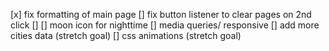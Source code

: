 [x] fix formatting of main page
[] fix button listener to clear pages on 2nd click
[]
[] moon icon for nighttime
[] media queries/ responsive
[] add more cities data (stretch goal)
[] css animations (stretch goal)
